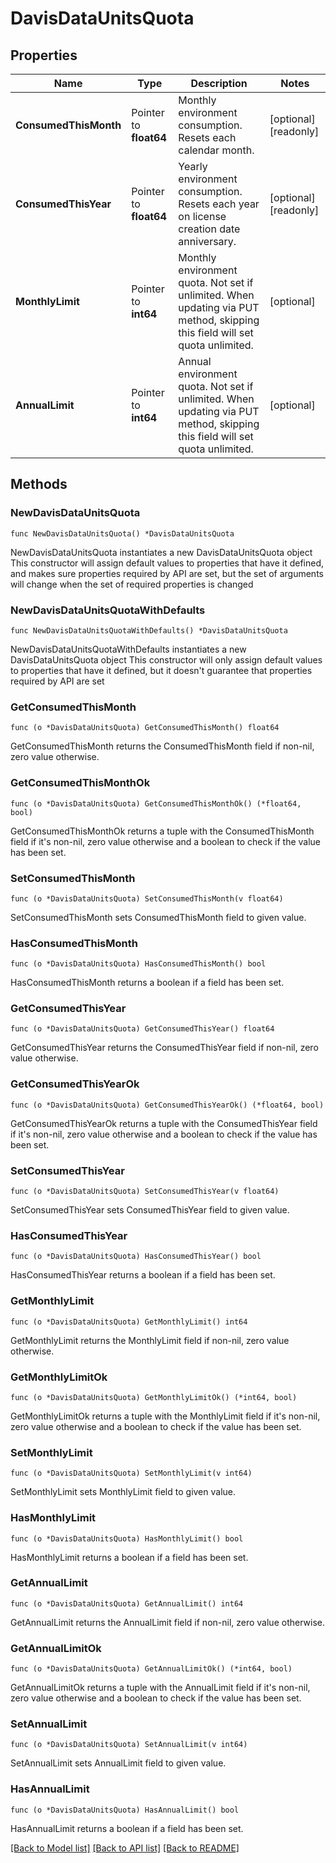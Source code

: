 # DavisDataUnitsQuota

## Properties

Name | Type | Description | Notes
------------ | ------------- | ------------- | -------------
**ConsumedThisMonth** | Pointer to **float64** | Monthly environment consumption. Resets each calendar month. | [optional] [readonly] 
**ConsumedThisYear** | Pointer to **float64** | Yearly environment consumption. Resets each year on license creation date anniversary. | [optional] [readonly] 
**MonthlyLimit** | Pointer to **int64** | Monthly environment quota. Not set if unlimited. When updating via PUT method, skipping this field will set quota unlimited. | [optional] 
**AnnualLimit** | Pointer to **int64** | Annual environment quota. Not set if unlimited. When updating via PUT method, skipping this field will set quota unlimited. | [optional] 

## Methods

### NewDavisDataUnitsQuota

`func NewDavisDataUnitsQuota() *DavisDataUnitsQuota`

NewDavisDataUnitsQuota instantiates a new DavisDataUnitsQuota object
This constructor will assign default values to properties that have it defined,
and makes sure properties required by API are set, but the set of arguments
will change when the set of required properties is changed

### NewDavisDataUnitsQuotaWithDefaults

`func NewDavisDataUnitsQuotaWithDefaults() *DavisDataUnitsQuota`

NewDavisDataUnitsQuotaWithDefaults instantiates a new DavisDataUnitsQuota object
This constructor will only assign default values to properties that have it defined,
but it doesn't guarantee that properties required by API are set

### GetConsumedThisMonth

`func (o *DavisDataUnitsQuota) GetConsumedThisMonth() float64`

GetConsumedThisMonth returns the ConsumedThisMonth field if non-nil, zero value otherwise.

### GetConsumedThisMonthOk

`func (o *DavisDataUnitsQuota) GetConsumedThisMonthOk() (*float64, bool)`

GetConsumedThisMonthOk returns a tuple with the ConsumedThisMonth field if it's non-nil, zero value otherwise
and a boolean to check if the value has been set.

### SetConsumedThisMonth

`func (o *DavisDataUnitsQuota) SetConsumedThisMonth(v float64)`

SetConsumedThisMonth sets ConsumedThisMonth field to given value.

### HasConsumedThisMonth

`func (o *DavisDataUnitsQuota) HasConsumedThisMonth() bool`

HasConsumedThisMonth returns a boolean if a field has been set.

### GetConsumedThisYear

`func (o *DavisDataUnitsQuota) GetConsumedThisYear() float64`

GetConsumedThisYear returns the ConsumedThisYear field if non-nil, zero value otherwise.

### GetConsumedThisYearOk

`func (o *DavisDataUnitsQuota) GetConsumedThisYearOk() (*float64, bool)`

GetConsumedThisYearOk returns a tuple with the ConsumedThisYear field if it's non-nil, zero value otherwise
and a boolean to check if the value has been set.

### SetConsumedThisYear

`func (o *DavisDataUnitsQuota) SetConsumedThisYear(v float64)`

SetConsumedThisYear sets ConsumedThisYear field to given value.

### HasConsumedThisYear

`func (o *DavisDataUnitsQuota) HasConsumedThisYear() bool`

HasConsumedThisYear returns a boolean if a field has been set.

### GetMonthlyLimit

`func (o *DavisDataUnitsQuota) GetMonthlyLimit() int64`

GetMonthlyLimit returns the MonthlyLimit field if non-nil, zero value otherwise.

### GetMonthlyLimitOk

`func (o *DavisDataUnitsQuota) GetMonthlyLimitOk() (*int64, bool)`

GetMonthlyLimitOk returns a tuple with the MonthlyLimit field if it's non-nil, zero value otherwise
and a boolean to check if the value has been set.

### SetMonthlyLimit

`func (o *DavisDataUnitsQuota) SetMonthlyLimit(v int64)`

SetMonthlyLimit sets MonthlyLimit field to given value.

### HasMonthlyLimit

`func (o *DavisDataUnitsQuota) HasMonthlyLimit() bool`

HasMonthlyLimit returns a boolean if a field has been set.

### GetAnnualLimit

`func (o *DavisDataUnitsQuota) GetAnnualLimit() int64`

GetAnnualLimit returns the AnnualLimit field if non-nil, zero value otherwise.

### GetAnnualLimitOk

`func (o *DavisDataUnitsQuota) GetAnnualLimitOk() (*int64, bool)`

GetAnnualLimitOk returns a tuple with the AnnualLimit field if it's non-nil, zero value otherwise
and a boolean to check if the value has been set.

### SetAnnualLimit

`func (o *DavisDataUnitsQuota) SetAnnualLimit(v int64)`

SetAnnualLimit sets AnnualLimit field to given value.

### HasAnnualLimit

`func (o *DavisDataUnitsQuota) HasAnnualLimit() bool`

HasAnnualLimit returns a boolean if a field has been set.


[[Back to Model list]](../README.md#documentation-for-models) [[Back to API list]](../README.md#documentation-for-api-endpoints) [[Back to README]](../README.md)



